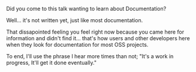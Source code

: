 Did you come to this talk wanting to learn about Documentation?

Well... it's not written yet, just like most documentation.

That dissapointed feeling you feel right now because you came here for information and didn't find it... that's how users and other developers here when they look for documentation for most OSS projects. 

To end, I'll use the phrase I hear more times than not; "It's a work in progress, It'll get it done eventually."



